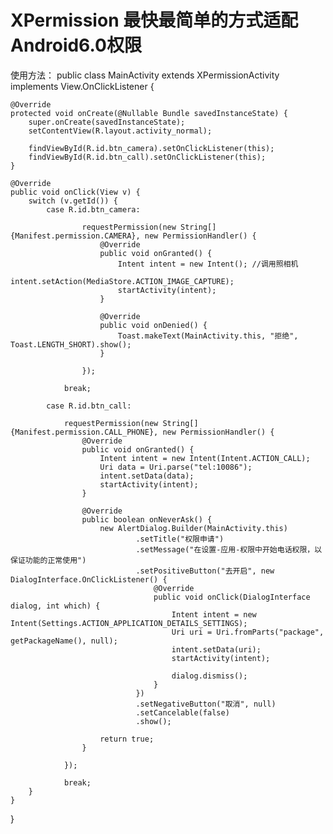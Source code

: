 # XPermission 最快最简单的方式适配Android6.0权限

使用方法：
public class MainActivity extends XPermissionActivity implements View.OnClickListener {


    @Override
    protected void onCreate(@Nullable Bundle savedInstanceState) {
        super.onCreate(savedInstanceState);
        setContentView(R.layout.activity_normal);

        findViewById(R.id.btn_camera).setOnClickListener(this);
        findViewById(R.id.btn_call).setOnClickListener(this);
    }

    @Override
    public void onClick(View v) {
        switch (v.getId()) {
            case R.id.btn_camera:

                    requestPermission(new String[]{Manifest.permission.CAMERA}, new PermissionHandler() {
                        @Override
                        public void onGranted() {
                            Intent intent = new Intent(); //调用照相机
                            intent.setAction(MediaStore.ACTION_IMAGE_CAPTURE);
                            startActivity(intent);
                        }

                        @Override
                        public void onDenied() {
                            Toast.makeText(MainActivity.this, "拒绝", Toast.LENGTH_SHORT).show();
                        }

                    });

                break;

            case R.id.btn_call:

                requestPermission(new String[]{Manifest.permission.CALL_PHONE}, new PermissionHandler() {
                    @Override
                    public void onGranted() {
                        Intent intent = new Intent(Intent.ACTION_CALL);
                        Uri data = Uri.parse("tel:10086");
                        intent.setData(data);
                        startActivity(intent);
                    }

                    @Override
                    public boolean onNeverAsk() {
                        new AlertDialog.Builder(MainActivity.this)
                                .setTitle("权限申请")
                                .setMessage("在设置-应用-权限中开始电话权限，以保证功能的正常使用")
                                .setPositiveButton("去开启", new DialogInterface.OnClickListener() {
                                    @Override
                                    public void onClick(DialogInterface dialog, int which) {
                                        Intent intent = new Intent(Settings.ACTION_APPLICATION_DETAILS_SETTINGS);
                                        Uri uri = Uri.fromParts("package", getPackageName(), null);
                                        intent.setData(uri);
                                        startActivity(intent);

                                        dialog.dismiss();
                                    }
                                })
                                .setNegativeButton("取消", null)
                                .setCancelable(false)
                                .show();

                        return true;
                    }

                });

                break;
        }
    }


}


